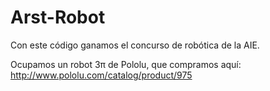 Arst-Robot
==========

Con este código ganamos el concurso de robótica de la AIE.

Ocupamos un robot 3π de Pololu, que compramos aquí:
http://www.pololu.com/catalog/product/975